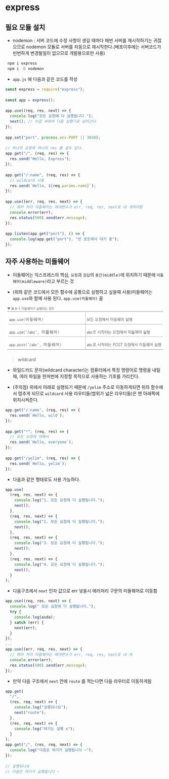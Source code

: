 # express

## 필요 모듈 설치

- nodemon : 서버 코드에 수정 사항이 생길 때마다 매번 서버를 재시작하기는 귀찮으므로 nodemon 모듈로 서버를 자동으로 재시작한다.(배포이후에는 서버코드가 빈번하게 변경될일이 없으므로 개발용으로만 사용)

```sh
 npm i express
 npm i -D nodemon
```

- `app.js` 에 다음과 같은 코드를 작성

```js
const express = require("express");

const app = express();

app.use((req, res, next) => {
  console.log("모든 요청에 다 실행됩니다.");
  next(); // 이걸 써줘야 다음 실행기로 넘어간다
});

app.set("port", process.env.PORT || 3010);

// 하나의 요청에 하나의 res 를 걸수 있다.
app.get("/", (req, res) => {
  res.send("Hello, Express");
});

app.get("/:name", (req, res) => {
  // wildcard 사용
  res.send(`Hello, ${req.params.name}`);
});

app.use((err, req, res, next) => {
  // 에러 처리 미들웨어는 매개변수가 err, req, res, next로 네 개여야함
  console.error(err);
  res.status(500).send(err.message);
});

app.listen(app.get("port"), () => {
  console.log(app.get("port"), "번 포트에서 대기 중");
});
```

## 자주 사용하는 미들웨어

- 미들웨어는 익스프레스의 핵심, `요청`과 `응답`의 `중간(middle)`에 위치하기 때문에 `미들웨어(middleware)`라고 부르는 것

- (위와 같은 코드에서 모든 함수에 공통으로 실행하고 싶을때 사용)미들웨어는 `app.use`와 함께 사용 된다. `app.use(미들웨어)` 꼴

![nodeExpress54](./img/nodeExpress54.png)

> wildcard

- 와일드카드 문자(wildcard character)는 컴퓨터에서 특정 명령어로 명령을 내릴 때, 여러 파일을 한꺼번에 지정할 목적으로 사용하는 기호를 가리킨다.

- (주의점) 위에서 아래로 실행되기 때문에 `/yelim` 주소로 이동하게되면 위의 함수에서 멈추게 되므로 `wildcard` 사용 라우터들(범위가 넓은 라우터들)은 맨 아래쪽에 위치시켜준다.

```js
app.get("/:name", (req, res) => {
  res.send(`Hello, wild`);
});

app.get("*", (req, res) => {
  // 모든 요청에 대해서
  res.send(`Hello, everyone`);
});

app.get("/yelim", (req, res) => {
  res.send(`Hello, yelim`);
});
```

- 다음과 같은 형태로도 사용 가능하다.

```js
app.use(
  (req, res, next) => {
    console.log("1. 모든 요청에 다 실행됩니다.");
    next();
  },
  (req, res, next) => {
    console.log("2. 모든 요청에 다 실행됩니다.");
    next();
  },
  (req, res, next) => {
    console.log("3. 모든 요청에 다 실행됩니다.");
    next();
  },
  (req, res, next) => {
    console.log("4. 모든 요청에 다 실행됩니다.");
    next();
  }
);
```

- 다음구조에서 `next` 인자 값으로 err 넣을시 에러처리 구문의 미들웨어로 이동함

```js
app.use((req, res, next) => {
  console.log(" 모든 요청에 다 실행됩니다.");
  try {
    console.log(asda);
  } catch (err) {
    next(err);
  }
});
...
app.use((err, req, res, next) => {
  // 에러 처리 미들웨어는 매개변수가 err, req, res, next로 네 개
  console.error(err);
  res.status(500).send(err.message);
});
```

- 만약 다음 구조에서 `next` 안에 `route` 를 적는다면 다음 라우터로 이동하게됨

```js
app.get(
  "/",
  (res, req, next) => {
    console.log("실행되나요");
    next("route");
  },
  (res, req, next) => {
    console.log("여기는 실행 x");
  }
);
app.get("/", (res, req, next) => {
  console.log("다음은 여기가 실행됩니다 ~");
});

// 실행되나요
// 다음은 여기가 실행됩니다 ~
```
